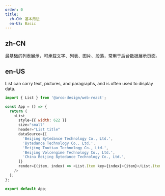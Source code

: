 ```yaml
---
order: 0
title:
  zh-CN: 基本用法
  en-US: Basic
---
```


## zh-CN

最基础的列表展示，可承载文字、列表、图片、段落，常用于后台数据展示页面。

## en-US

List can carry text, pictures, and paragraphs, and is often used to display data.

```js
import { List } from '@arco-design/web-react';

const App = () => {
  return (
    <List
      style={{ width: 622 }}
      size="small"
      header="List title"
      dataSource={[
        'Beijing Bytedance Technology Co., Ltd.',
        'Bytedance Technology Co., Ltd.',
        'Beijing Toutiao Technology Co., Ltd.',
        'Beijing Volcengine Technology Co., Ltd.',
        'China Beijing Bytedance Technology Co., Ltd.',
      ]}
      render={(item, index) => <List.Item key={index}>{item}</List.Item>}
    />
  );
};

export default App;
```
